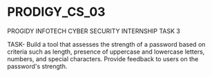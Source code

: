 # PRODIGY_CS_03

PROGIDY INFOTECH CYBER SECURITY INTERNSHIP TASK 3

TASK- Build a tool that assesses the strength of a password based on criteria such as length, presence of uppercase and lowercase letters, numbers, and special characters. Provide feedback to users on the password's strength.
